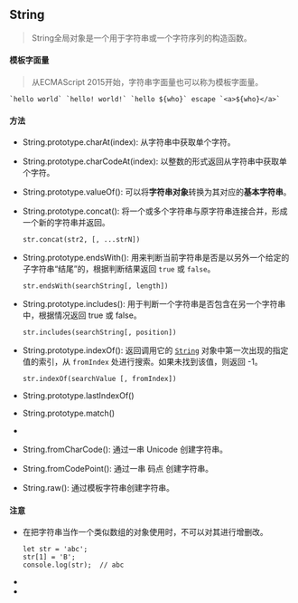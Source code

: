 ## String

> String全局对象是一个用于字符串或一个字符序列的构造函数。



#### 模板字面量

> 从ECMAScript 2015开始，字符串字面量也可以称为模板字面量。

```
`hello world` `hello! world!` `hello ${who}` escape `<a>${who}</a>`
```



#### 方法

+ String.prototype.charAt(index): 从字符串中获取单个字符。

+ String.prototype.charCodeAt(index): 以整数的形式返回从字符串中获取单个字符。

+ String.prototype.valueOf(): 可以将**字符串对象**转换为其对应的**基本字符串**。

+ String.prototype.concat(): 将一个或多个字符串与原字符串连接合并，形成一个新的字符串并返回。

  ```
  str.concat(str2, [, ...strN])
  ```

+ String.prototype.endsWith(): 用来判断当前字符串是否是以另外一个给定的子字符串“结尾”的，根据判断结果返回 `true` 或 `false`。

  ```
  str.endsWith(searchString[, length])
  ```

+ String.prototype.includes(): 用于判断一个字符串是否包含在另一个字符串中，根据情况返回 true 或 false。

  ```
  str.includes(searchString[, position])
  ```

+ String.prototype.indexOf(): 返回调用它的 [`String`](https://developer.mozilla.org/zh-CN/docs/Web/JavaScript/Reference/Global_Objects/String) 对象中第一次出现的指定值的索引，从 `fromIndex` 处进行搜索。如果未找到该值，则返回 -1。

  ```
  str.indexOf(searchValue [, fromIndex])
  ```

+ String.prototype.lastIndexOf()

+ String.prototype.match()

+ 

+ String.fromCharCode(): 通过一串 Unicode 创建字符串。

+ String.fromCodePoint(): 通过一串 码点 创建字符串。

+ String.raw(): 通过模板字符串创建字符串。



#### 注意

+ 在把字符串当作一个类似数组的对象使用时，不可以对其进行增删改。

  ```
  let str = 'abc';
  str[1] = 'B';
  console.log(str);  // abc
  ```

+ 
+ 
